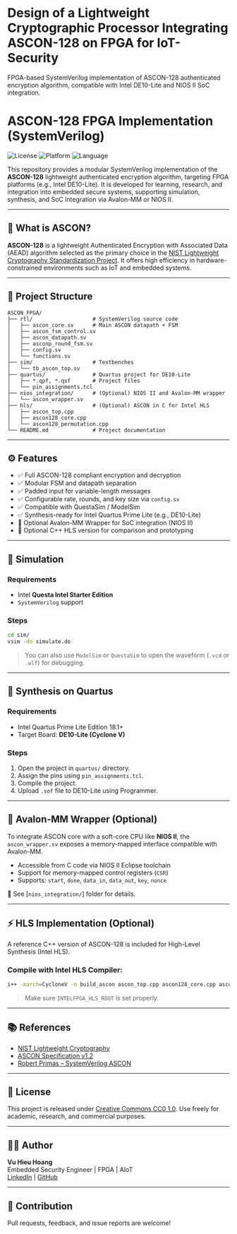# Design of a Lightweight Cryptographic Processor Integrating ASCON-128 on FPGA for IoT-Security
FPGA-based SystemVerilog implementation of ASCON-128 authenticated encryption algorithm, compatible with Intel DE10-Lite and NIOS II SoC integration.


# ASCON-128 FPGA Implementation (SystemVerilog)

![License](https://img.shields.io/badge/license-CC0-blue.svg)
![Platform](https://img.shields.io/badge/platform-FPGA%20DE10--Lite-blue)
![Language](https://img.shields.io/badge/language-SystemVerilog-orange)

This repository provides a modular SystemVerilog implementation of the **ASCON-128** lightweight authenticated encryption algorithm, targeting FPGA platforms (e.g., Intel DE10-Lite). It is developed for learning, research, and integration into embedded secure systems, supporting simulation, synthesis, and SoC integration via Avalon-MM or NIOS II.

---

## 🔐 What is ASCON?

**ASCON-128** is a lightweight Authenticated Encryption with Associated Data (AEAD) algorithm selected as the primary choice in the [NIST Lightweight Cryptography Standardization Project](https://csrc.nist.gov/projects/lightweight-cryptography). It offers high efficiency in hardware-constrained environments such as IoT and embedded systems.

---

## 📁 Project Structure

```
ASCON_FPGA/
├── rtl/                   # SystemVerilog source code
│   ├── ascon_core.sv      # Main ASCON datapath + FSM
│   ├── ascon_fsm_control.sv
│   ├── ascon_datapath.sv
│   ├── asconp_round_fsm.sv
│   ├── config.sv
│   └── functions.sv
├── sim/                   # Testbenches
│   └── tb_ascon_top.sv
├── quartus/               # Quartus project for DE10-Lite
│   ├── *.qpf, *.qsf       # Project files
│   └── pin_assignments.tcl
├── nios_integration/      # (Optional) NIOS II and Avalon-MM wrapper
│   └── ascon_wrapper.sv
├── hls/                   # (Optional) ASCON in C for Intel HLS
│   ├── ascon_top.cpp
│   ├── ascon128_core.cpp
│   └── ascon128_permutation.cpp
└── README.md              # Project documentation
```

---

## ⚙️ Features

- ✅ Full ASCON-128 compliant encryption and decryption
- ✅ Modular FSM and datapath separation
- ✅ Padded input for variable-length messages
- ✅ Configurable rate, rounds, and key size via `config.sv`
- ✅ Compatible with QuestaSim / ModelSim
- ✅ Synthesis-ready for Intel Quartus Prime Lite (e.g., DE10-Lite)
- 🚀 Optional Avalon-MM Wrapper for SoC integration (NIOS II)
- 🔧 Optional C++ HLS version for comparison and prototyping

---

## 🧪 Simulation

### Requirements

- Intel **Questa Intel Starter Edition**
- `SystemVerilog` support

### Steps

```sh
cd sim/
vsim -do simulate.do
```

> You can also use `ModelSim` or `QuestaSim` to open the waveform (`.vcd` or `.wlf`) for debugging.

---

## 🔨 Synthesis on Quartus

### Requirements

- Intel Quartus Prime Lite Edition 18.1+
- Target Board: **DE10-Lite (Cyclone V)**

### Steps

1. Open the project in `quartus/` directory.
2. Assign the pins using `pin_assignments.tcl`.
3. Compile the project.
4. Upload `.sof` file to DE10-Lite using Programmer.

---

## 🧩 Avalon-MM Wrapper (Optional)

To integrate ASCON core with a soft-core CPU like **NIOS II**, the `ascon_wrapper.sv` exposes a memory-mapped interface compatible with Avalon-MM.

- Accessible from C code via NIOS II Eclipse toolchain
- Support for memory-mapped control registers (`CSR`)
- Supports: `start`, `done`, `data_in`, `data_out`, `key`, `nonce`

📌 See [`nios_integration/`] folder for details.

---

## ⚡ HLS Implementation (Optional)

A reference C++ version of ASCON-128 is included for High-Level Synthesis (Intel HLS).

### Compile with Intel HLS Compiler:

```sh
i++ -march=CycloneV -o build_ascon ascon_top.cpp ascon128_core.cpp ascon128_permutation.cpp
```

> Make sure `INTELFPGA_HLS_ROOT` is set properly.

---

## 📚 References

- [NIST Lightweight Cryptography](https://csrc.nist.gov/projects/lightweight-cryptography)
- [ASCON Specification v1.2](https://ascon.iaik.tugraz.at/)
- [Robert Primas – SystemVerilog ASCON](https://rprimas.github.io)

---

## 📜 License

This project is released under [Creative Commons CC0 1.0](https://creativecommons.org/publicdomain/zero/1.0/). Use freely for academic, research, and commercial purposes.

---

## 👨‍💻 Author

**Vu Hieu Hoang**  
Embedded Security Engineer | FPGA | AIoT  
[LinkedIn](https://www.linkedin.com/) | [GitHub](https://github.com/)

---

## 🌟 Contribution

Pull requests, feedback, and issue reports are welcome!
